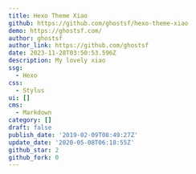 ```yaml
---
title: Hexo Theme Xiao
github: https://github.com/ghostsf/hexo-theme-xiao
demo: https://ghostsf.com/
author: ghostsf
author_link: https://github.com/ghostsf
date: 2023-11-28T03:50:53.596Z
description: My lovely xiao
ssg:
  - Hexo
css:
  - Stylus
ui: []
cms:
  - Markdown
category: []
draft: false
publish_date: '2019-02-09T08:49:27Z'
update_date: '2020-05-08T06:18:55Z'
github_star: 2
github_fork: 0
---
```

